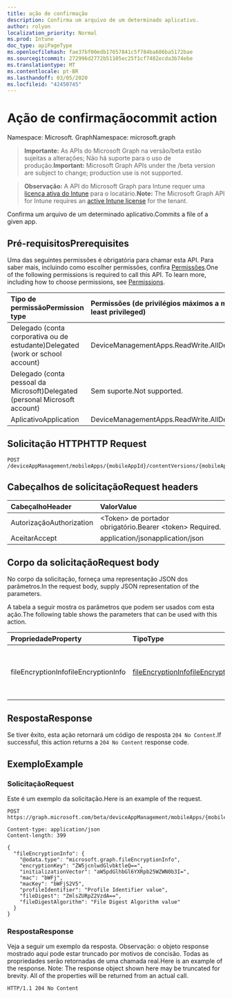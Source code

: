 ```yaml
---
title: ação de confirmação
description: Confirma um arquivo de um determinado aplicativo.
author: rolyon
localization_priority: Normal
ms.prod: Intune
doc_type: apiPageType
ms.openlocfilehash: fae37bf00edb17657841c5f784ba686ba5172bae
ms.sourcegitcommit: 272996d2772b51105ec25f1cf7482ecda3b74ebe
ms.translationtype: MT
ms.contentlocale: pt-BR
ms.lasthandoff: 03/05/2020
ms.locfileid: "42450745"
---
```

# <a name="commit-action"></a><span data-ttu-id="fc4d0-103">Ação de confirmação</span><span class="sxs-lookup"><span data-stu-id="fc4d0-103">commit action</span></span>

<span data-ttu-id="fc4d0-104">Namespace: Microsoft. Graph</span><span class="sxs-lookup"><span data-stu-id="fc4d0-104">Namespace: microsoft.graph</span></span>

> <span data-ttu-id="fc4d0-105">**Importante:** As APIs do Microsoft Graph na versão/beta estão sujeitas a alterações; Não há suporte para o uso de produção.</span><span class="sxs-lookup"><span data-stu-id="fc4d0-105">**Important:** Microsoft Graph APIs under the /beta version are subject to change; production use is not supported.</span></span>

> <span data-ttu-id="fc4d0-106">**Observação:** A API do Microsoft Graph para Intune requer uma [licença ativa do Intune](https://go.microsoft.com/fwlink/?linkid=839381) para o locatário.</span><span class="sxs-lookup"><span data-stu-id="fc4d0-106">**Note:** The Microsoft Graph API for Intune requires an [active Intune license](https://go.microsoft.com/fwlink/?linkid=839381) for the tenant.</span></span>

<span data-ttu-id="fc4d0-107">Confirma um arquivo de um determinado aplicativo.</span><span class="sxs-lookup"><span data-stu-id="fc4d0-107">Commits a file of a given app.</span></span>

## <a name="prerequisites"></a><span data-ttu-id="fc4d0-108">Pré-requisitos</span><span class="sxs-lookup"><span data-stu-id="fc4d0-108">Prerequisites</span></span>
<span data-ttu-id="fc4d0-p101">Uma das seguintes permissões é obrigatória para chamar esta API. Para saber mais, incluindo como escolher permissões, confira [Permissões](/graph/permissions-reference).</span><span class="sxs-lookup"><span data-stu-id="fc4d0-p101">One of the following permissions is required to call this API. To learn more, including how to choose permissions, see [Permissions](/graph/permissions-reference).</span></span>

|<span data-ttu-id="fc4d0-111">Tipo de permissão</span><span class="sxs-lookup"><span data-stu-id="fc4d0-111">Permission type</span></span>|<span data-ttu-id="fc4d0-112">Permissões (de privilégios máximos a mínimos)</span><span class="sxs-lookup"><span data-stu-id="fc4d0-112">Permissions (from most to least privileged)</span></span>|
|:---|:---|
|<span data-ttu-id="fc4d0-113">Delegado (conta corporativa ou de estudante)</span><span class="sxs-lookup"><span data-stu-id="fc4d0-113">Delegated (work or school account)</span></span>|<span data-ttu-id="fc4d0-114">DeviceManagementApps.ReadWrite.All</span><span class="sxs-lookup"><span data-stu-id="fc4d0-114">DeviceManagementApps.ReadWrite.All</span></span>|
|<span data-ttu-id="fc4d0-115">Delegado (conta pessoal da Microsoft)</span><span class="sxs-lookup"><span data-stu-id="fc4d0-115">Delegated (personal Microsoft account)</span></span>|<span data-ttu-id="fc4d0-116">Sem suporte.</span><span class="sxs-lookup"><span data-stu-id="fc4d0-116">Not supported.</span></span>|
|<span data-ttu-id="fc4d0-117">Aplicativo</span><span class="sxs-lookup"><span data-stu-id="fc4d0-117">Application</span></span>|<span data-ttu-id="fc4d0-118">DeviceManagementApps.ReadWrite.All</span><span class="sxs-lookup"><span data-stu-id="fc4d0-118">DeviceManagementApps.ReadWrite.All</span></span>|

## <a name="http-request"></a><span data-ttu-id="fc4d0-119">Solicitação HTTP</span><span class="sxs-lookup"><span data-stu-id="fc4d0-119">HTTP Request</span></span>
<!-- {
  "blockType": "ignored"
}
-->
``` http
POST /deviceAppManagement/mobileApps/{mobileAppId}/contentVersions/{mobileAppContentId}/files/{mobileAppContentFileId}/commit
```

## <a name="request-headers"></a><span data-ttu-id="fc4d0-120">Cabeçalhos de solicitação</span><span class="sxs-lookup"><span data-stu-id="fc4d0-120">Request headers</span></span>
|<span data-ttu-id="fc4d0-121">Cabeçalho</span><span class="sxs-lookup"><span data-stu-id="fc4d0-121">Header</span></span>|<span data-ttu-id="fc4d0-122">Valor</span><span class="sxs-lookup"><span data-stu-id="fc4d0-122">Value</span></span>|
|:---|:---|
|<span data-ttu-id="fc4d0-123">Autorização</span><span class="sxs-lookup"><span data-stu-id="fc4d0-123">Authorization</span></span>|<span data-ttu-id="fc4d0-124">&lt;Token&gt; de portador obrigatório.</span><span class="sxs-lookup"><span data-stu-id="fc4d0-124">Bearer &lt;token&gt; Required.</span></span>|
|<span data-ttu-id="fc4d0-125">Aceitar</span><span class="sxs-lookup"><span data-stu-id="fc4d0-125">Accept</span></span>|<span data-ttu-id="fc4d0-126">application/json</span><span class="sxs-lookup"><span data-stu-id="fc4d0-126">application/json</span></span>|

## <a name="request-body"></a><span data-ttu-id="fc4d0-127">Corpo da solicitação</span><span class="sxs-lookup"><span data-stu-id="fc4d0-127">Request body</span></span>
<span data-ttu-id="fc4d0-128">No corpo da solicitação, forneça uma representação JSON dos parâmetros.</span><span class="sxs-lookup"><span data-stu-id="fc4d0-128">In the request body, supply JSON representation of the parameters.</span></span>

<span data-ttu-id="fc4d0-129">A tabela a seguir mostra os parâmetros que podem ser usados com esta ação.</span><span class="sxs-lookup"><span data-stu-id="fc4d0-129">The following table shows the parameters that can be used with this action.</span></span>

|<span data-ttu-id="fc4d0-130">Propriedade</span><span class="sxs-lookup"><span data-stu-id="fc4d0-130">Property</span></span>|<span data-ttu-id="fc4d0-131">Tipo</span><span class="sxs-lookup"><span data-stu-id="fc4d0-131">Type</span></span>|<span data-ttu-id="fc4d0-132">Descrição</span><span class="sxs-lookup"><span data-stu-id="fc4d0-132">Description</span></span>|
|:---|:---|:---|
|<span data-ttu-id="fc4d0-133">fileEncryptionInfo</span><span class="sxs-lookup"><span data-stu-id="fc4d0-133">fileEncryptionInfo</span></span>|[<span data-ttu-id="fc4d0-134">fileEncryptionInfo</span><span class="sxs-lookup"><span data-stu-id="fc4d0-134">fileEncryptionInfo</span></span>](../resources/intune-apps-fileencryptioninfo.md)|<span data-ttu-id="fc4d0-135">Chave de parâmetro das informações sobre criptografia de arquivo.</span><span class="sxs-lookup"><span data-stu-id="fc4d0-135">File encryption info parameter key.</span></span>|



## <a name="response"></a><span data-ttu-id="fc4d0-136">Resposta</span><span class="sxs-lookup"><span data-stu-id="fc4d0-136">Response</span></span>
<span data-ttu-id="fc4d0-137">Se tiver êxito, esta ação retornará um código de resposta `204 No Content`.</span><span class="sxs-lookup"><span data-stu-id="fc4d0-137">If successful, this action returns a `204 No Content` response code.</span></span>

## <a name="example"></a><span data-ttu-id="fc4d0-138">Exemplo</span><span class="sxs-lookup"><span data-stu-id="fc4d0-138">Example</span></span>

### <a name="request"></a><span data-ttu-id="fc4d0-139">Solicitação</span><span class="sxs-lookup"><span data-stu-id="fc4d0-139">Request</span></span>
<span data-ttu-id="fc4d0-140">Este é um exemplo da solicitação.</span><span class="sxs-lookup"><span data-stu-id="fc4d0-140">Here is an example of the request.</span></span>
``` http
POST https://graph.microsoft.com/beta/deviceAppManagement/mobileApps/{mobileAppId}/contentVersions/{mobileAppContentId}/files/{mobileAppContentFileId}/commit

Content-type: application/json
Content-length: 399

{
  "fileEncryptionInfo": {
    "@odata.type": "microsoft.graph.fileEncryptionInfo",
    "encryptionKey": "ZW5jcnlwdGlvbktleQ==",
    "initializationVector": "aW5pdGlhbGl6YXRpb25WZWN0b3I=",
    "mac": "bWFj",
    "macKey": "bWFjS2V5",
    "profileIdentifier": "Profile Identifier value",
    "fileDigest": "ZmlsZURpZ2VzdA==",
    "fileDigestAlgorithm": "File Digest Algorithm value"
  }
}
```

### <a name="response"></a><span data-ttu-id="fc4d0-141">Resposta</span><span class="sxs-lookup"><span data-stu-id="fc4d0-141">Response</span></span>
<span data-ttu-id="fc4d0-p102">Veja a seguir um exemplo da resposta. Observação: o objeto response mostrado aqui pode estar truncado por motivos de concisão. Todas as propriedades serão retornadas de uma chamada real.</span><span class="sxs-lookup"><span data-stu-id="fc4d0-p102">Here is an example of the response. Note: The response object shown here may be truncated for brevity. All of the properties will be returned from an actual call.</span></span>
``` http
HTTP/1.1 204 No Content
```





